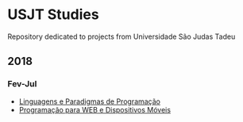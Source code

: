 # USJT Studies
Repository dedicated to projects from Universidade São Judas Tadeu

## 2018
### Fev-Jul

- [Linguagens e Paradigmas de Programação](https://github.com/lucasnagaoka/usjt-studies-service-desk "Service Desk project with Spring MVC and Hibernate")
- [Programação para WEB e Dispositivos Móveis](https://github.com/lucasnagaoka/usjt-studies-android "Android Studio project")
